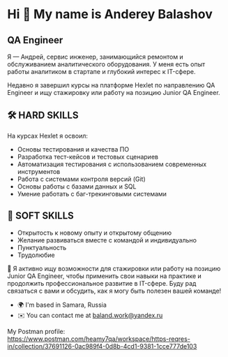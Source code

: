 Hi 👋 My name is Anderey Balashov
=================================

QA Engineer
-----------

Я — Андрей, сервис инженер, занимающийся ремонтом и обслуживанием аналитического оборудования.
У меня есть опыт работы аналитиком в стартапе и глубокий интерес к IT-сфере. 

Недавно я завершил курсы на платформе Hexlet по направлению QA Engineer и ищу стажировку или работу на позицию Junior QA Engineer. 

## 🛠 HARD SKILLS 
На курсах Hexlet я освоил:
- Основы тестирования и качества ПО
- Разработка тест-кейсов и тестовых сценариев
- Автоматизация тестирования с использованием современных инструментов
- Работа с системами контроля версий (Git)
- Основы работы с базами данных и SQL
- Умение работать с баг-трекинговыми системами

## 🧠 SOFT SKILLS 
- Открытость к новому опыту и открытому общению
- Желание развиваться вместе с командой и индивидуально
- Пунктуальность
- Трудолюбие

🎯 Я активно ищу возможности для стажировки или работу на позицию Junior QA Engineer, чтобы применить свои навыки на практике и продолжить профессиональное развитие в IT-сфере. Буду рад связаться с вами и обсудить, как я могу быть полезен вашей команде!

*   🌍 I'm based in Samara, Russia
*   ✉️ You can contact me at [baland.work@yandex.ru](mailto:baland.work@yandex.ru)

My Postman profile: 
https://www.postman.com/heamy7qa/workspace/https-reqres-in/collection/37691126-0ac989f4-0d8b-4cd1-9381-1cce777de103
